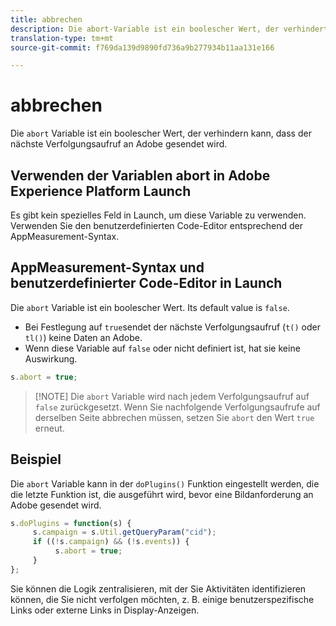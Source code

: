 ```yaml
---
title: abbrechen
description: Die abort-Variable ist ein boolescher Wert, der verhindert, dass ein Treffer an Adobe-Datenerfassungsserver gesendet wird.
translation-type: tm+mt
source-git-commit: f769da139d9890fd736a9b277934b11aa131e166

---
```



# abbrechen

Die `abort` Variable ist ein boolescher Wert, der verhindern kann, dass der nächste Verfolgungsaufruf an Adobe gesendet wird.

## Verwenden der Variablen abort in Adobe Experience Platform Launch

Es gibt kein spezielles Feld in Launch, um diese Variable zu verwenden. Verwenden Sie den benutzerdefinierten Code-Editor entsprechend der AppMeasurement-Syntax.

## AppMeasurement-Syntax und benutzerdefinierter Code-Editor in Launch

Die `abort` Variable ist ein boolescher Wert. Its default value is `false`.

* Bei Festlegung auf `true`sendet der nächste Verfolgungsaufruf (`t()` oder `tl()`) keine Daten an Adobe.
* Wenn diese Variable auf `false` oder nicht definiert ist, hat sie keine Auswirkung.

```js
s.abort = true;
```

> [!NOTE] Die `abort` Variable wird nach jedem Verfolgungsaufruf auf `false` zurückgesetzt. Wenn Sie nachfolgende Verfolgungsaufrufe auf derselben Seite abbrechen müssen, setzen Sie `abort` den Wert `true` erneut.

## Beispiel

Die `abort` Variable kann in der `doPlugins()` Funktion eingestellt werden, die die letzte Funktion ist, die ausgeführt wird, bevor eine Bildanforderung an Adobe gesendet wird.

```js
s.doPlugins = function(s) {
     s.campaign = s.Util.getQueryParam("cid");
     if ((!s.campaign) && (!s.events)) {
          s.abort = true;
     }
};
```

Sie können die Logik zentralisieren, mit der Sie Aktivitäten identifizieren können, die Sie nicht verfolgen möchten, z. B. einige benutzerspezifische Links oder externe Links in Display-Anzeigen.
